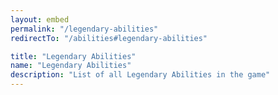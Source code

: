 ```yaml
---
layout: embed
permalink: "/legendary-abilities"
redirectTo: "/abilities#legendary-abilities"

title: "Legendary Abilities"
name: "Legendary Abilities"
description: "List of all Legendary Abilities in the game"
---
```


